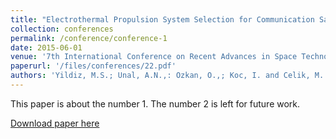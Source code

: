```yaml
---
title: "Electrothermal Propulsion System Selection for Communication Satellite NSSK Maneuver Using Multi Criteria Decision Making Method"
collection: conferences
permalink: /conference/conference-1
date: 2015-06-01
venue: '7th International Conference on Recent Advances in Space Technologies (RAST), pp.511,516'
paperurl: '/files/conferences/22.pdf'
authors: 'Yildiz, M.S.; Unal, A.N.,: Ozkan, O.,; Koc, I. and Celik, M.'
---
```

This paper is about the number 1. The number 2 is left for future work.

[Download paper here](http://academicpages.github.io/files/paper1.pdf)